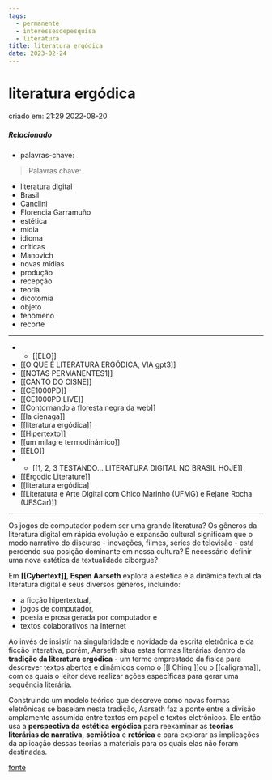 ```yaml
---
tags:
  - permanente
  - interessesdepesquisa
  - literatura
title: literatura ergódica
date: 2023-02-24
---
```


# literatura ergódica

criado em: 21:29 2022-08-20

##### Relacionado

- palavras-chave: 

>Palavras chave:

- literatura digital
- Brasil
- Canclini
- Florencia Garramuño
- estética
- mídia
- idioma
- críticas
- Manovich
- novas mídias
- produção
- recepção
- teoria
- dicotomia
- objeto
- fenômeno
- recorte
---
- - [[ELO]]
- [[O QUE É LITERATURA ERGÓDICA, VIA gpt3]]
- [[NOTAS PERMANENTES1]]
- [[CANTO DO CISNE]]
- [[CE1000PD]]
- [[CE1000PD LIVE]]
- [[Contornando a floresta negra da web]]
- [[la cienaga]]
- [[literatura ergódica]]
- [[Hipertexto]]
- [[um milagre termodinámico]]
- [[ELO]]
- - [[1, 2, 3 TESTANDO... LITERATURA DIGITAL NO BRASIL HOJE]]
- [[Ergodic Literature]]
- [[literatura ergódica]
- [[Literatura e Arte Digital com Chico Marinho (UFMG) e Rejane Rocha (UFSCar)]]

---

Os jogos de computador podem ser uma grande literatura? Os gêneros da literatura digital em rápida evolução e expansão cultural significam que o modo narrativo do discurso - inovações, filmes, séries de televisão - está perdendo sua posição dominante em nossa cultura? É necessário definir uma nova estética da textualidade ciborgue?

Em **[[Cybertext]]**, **Espen Aarseth** explora a estética e a dinâmica textual da literatura digital e seus diversos gêneros, incluindo: 

- a ficção hipertextual, 
- jogos de computador, 
- poesia e prosa gerada por computador e 
- textos colaborativos na Internet 

Ao invés de insistir na singularidade e novidade da escrita eletrônica e da ficção interativa, porém, Aarseth situa estas formas literárias dentro da **tradição da literatura ergódica** - um termo emprestado da física para descrever textos abertos e dinâmicos como o [[I Ching ]]ou o [[caligrama]], com os quais o leitor deve realizar ações específicas para gerar uma sequência literária.

Construindo um modelo teórico que descreve como novas formas eletrônicas se baseiam nesta tradição, Aarseth faz a ponte entre a divisão amplamente assumida entre textos em papel e textos eletrônicos. Ele então usa a **perspectiva da estética ergódica** para reexaminar as **teorias literárias de narrativa**, **semiótica** e **retórica** e para explorar as implicações da aplicação dessas teorias a materiais para os quais elas não foram destinadas.

[fonte](https://medium.com/illumination/what-is-ergodic-literature-c4f015b4d40a)
